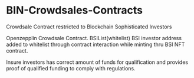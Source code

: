 # BIN-Crowdsales-Contracts
Crowdsale Contract restricted to Blockchain Sophisticated Investors

Openzepplin Crowdsale Contract. BSIList(whitelist) BSI investor address added to whitelist through contract interaction while minting thru BSI NFT contract.

Insure investors has correct amount of funds for qualification and provides proof of qualified funding to comply with regulations.

